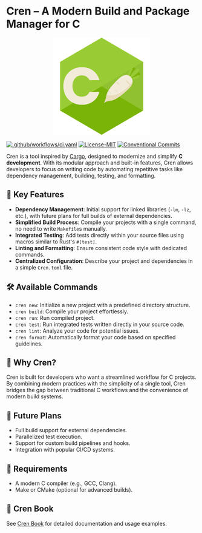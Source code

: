 # Cren – A Modern Build and Package Manager for C

<p align="center">
  <img src="./doc/cren.png" alt="cren logo" width="256" />
</p>

[![.github/workflows/ci.yaml](https://github.com/veeso/cren/actions/workflows/ci.yaml/badge.svg)](https://github.com/veeso/cren/actions/workflows/ci.yaml)
[![License-MIT](https://img.shields.io/badge/License-MIT-teal.svg)](https://opensource.org/licenses/MIT)
[![Conventional Commits](https://img.shields.io/badge/Conventional%20Commits-1.0.0-%23FE5196?logo=conventionalcommits&logoColor=white)](https://conventionalcommits.org)

Cren is a tool inspired by [Cargo](https://doc.rust-lang.org/cargo/), designed to modernize and simplify **C development**. With its modular approach and built-in features, Cren allows developers to focus on writing code by automating repetitive tasks like dependency management, building, testing, and formatting.

## 🚀 Key Features

- **Dependency Management**: Initial support for linked libraries (`-lm`, `-lz`, etc.), with future plans for full builds of external dependencies.
- **Simplified Build Process**: Compile your projects with a single command, no need to write `Makefile`s manually.
- **Integrated Testing**: Add tests directly within your source files using macros similar to Rust's `#[test]`.
- **Linting and Formatting**: Ensure consistent code style with dedicated commands.
- **Centralized Configuration**: Describe your project and dependencies in a simple `Cren.toml` file.

## 🛠️ Available Commands

- `cren new`: Initialize a new project with a predefined directory structure.
- `cren build`: Compile your project effortlessly.
- `cren run`: Run compiled project.
- `cren test`: Run integrated tests written directly in your source code.
- `cren lint`: Analyze your code for potential issues.
- `cren format`: Automatically format your code based on specified guidelines.

## 🎯 Why Cren?

Cren is built for developers who want a streamlined workflow for C projects. By combining modern practices with the simplicity of a single tool, Cren bridges the gap between traditional C workflows and the convenience of modern build systems.

## 🔮 Future Plans

- Full build support for external dependencies.
- Parallelized test execution.
- Support for custom build pipelines and hooks.
- Integration with popular CI/CD systems.

## 🛑 Requirements

- A modern C compiler (e.g., GCC, Clang).
- Make or CMake (optional for advanced builds).

## 🌟 Cren Book

See [Cren Book](./doc/index.md) for detailed documentation and usage examples.
